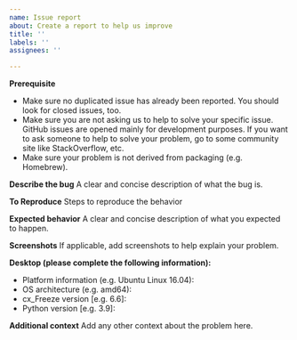 ```yaml
---
name: Issue report
about: Create a report to help us improve
title: ''
labels: ''
assignees: ''

---
```


**Prerequisite**
 - Make sure no duplicated issue has already been reported. You should look for closed issues, too.
 - Make sure you are not asking us to help to solve your specific issue. GitHub issues are opened mainly for development purposes. If you want to ask someone to help to solve your problem, go to some community site like StackOverflow, etc.
 - Make sure your problem is not derived from packaging (e.g. Homebrew). 

**Describe the bug**
A clear and concise description of what the bug is.

**To Reproduce**
Steps to reproduce the behavior

**Expected behavior**
A clear and concise description of what you expected to happen.

**Screenshots**
If applicable, add screenshots to help explain your problem.

**Desktop (please complete the following information):**
 - Platform information (e.g. Ubuntu Linux 16.04):
 - OS architecture (e.g. amd64):
 - cx_Freeze version [e.g. 6.6]:
 - Python version [e.g. 3.9]:

**Additional context**
Add any other context about the problem here.
